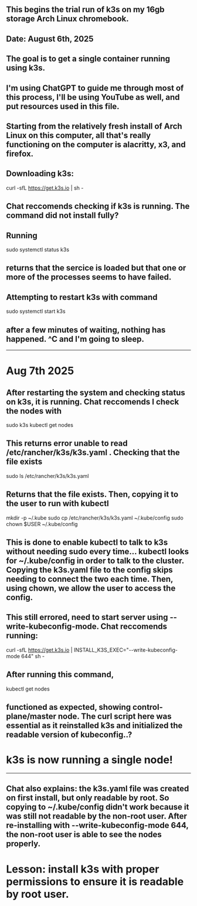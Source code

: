 ## This begins the trial run of k3s on my 16gb storage Arch Linux chromebook.

## Date: August 6th, 2025

## The goal is to get a single container running using k3s.

## I'm using ChatGPT to guide me through most of this process, I'll be using YouTube as well, and put resources used in this file.

## Starting from the relatively fresh install of Arch Linux on this computer, all that's really functioning on the computer is alacritty, x3, and firefox.

## Downloading k3s:
curl -sfL https://get.k3s.io | sh -

## Chat reccomends checking if k3s is running. The command did not install fully?

## Running

sudo systemctl status k3s

## returns that the sercice is loaded but that one or more of the processes seems to have failed.

## Attempting to restart k3s with command

sudo systemctl start k3s

## after a few minutes of waiting, nothing has happened. ^C and I'm going to sleep.

---

# Aug 7th 2025

## After restarting the system and checking status on k3s, it is running. Chat reccomends I check the nodes with

sudo k3s kubectl get nodes

## This returns error unable to read /etc/rancher/k3s/k3s.yaml . Checking that the file exists

sudo ls /etc/rancher/k3s/k3s.yaml

## Returns that the file exists. Then, copying it to the user to run with kubectl

mkdir -p ~/.kube
sudo cp /etc/rancher/k3s/k3s.yaml ~/.kube/config
sudo chown $USER ~/.kube/config

## This is done to enable kubectl to talk to k3s without needing sudo every time... kubectl looks for ~/.kube/config in order to talk to the cluster. Copying the k3s.yaml file to the config skips needing to connect the two each time. Then, using chown, we allow the user to access the config.

## This still errored, need to start server using --write-kubeconfig-mode. Chat reccomends running:

curl -sfL https://get.k3s.io | INSTALL_K3S_EXEC="--write-kubeconfig-mode 644" sh -

## After running this command,

kubectl get nodes 

## functioned as expected, showing control-plane/master node. The curl script here was essential as it reinstalled k3s and initialized the readable version of kubeconfig..?

# k3s is now running a single node! 

---

## Chat also explains: the k3s.yaml file was created on first install, but only readable by root. So copying to ~/.kube/config didn't work because it was still not readable by the non-root user. After re-installing with --write-kubeconfig-mode 644, the non-root user is able to see the nodes properly.

# Lesson: install k3s with proper permissions to ensure it is readable by root user.